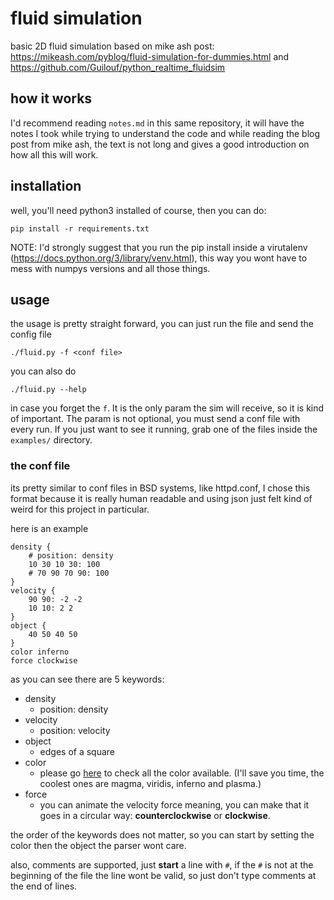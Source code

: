 # fluid simulation

basic 2D fluid simulation based on mike ash post:
https://mikeash.com/pyblog/fluid-simulation-for-dummies.html
and https://github.com/Guilouf/python_realtime_fluidsim

## how it works

I'd recommend reading `notes.md` in this same repository, it will have
the notes I took while trying to understand the code and while reading
the blog post from mike ash, the text is not long and gives a good
introduction on how all this will work.

## installation

well, you'll need python3 installed of course, then you can do:
```
pip install -r requirements.txt
```
NOTE: I'd strongly suggest that you run the pip install inside a virutalenv
(https://docs.python.org/3/library/venv.html), this way you wont have to mess
with numpys versions and all those things.

## usage

the usage is pretty straight forward, you can just run the file and send the
config file
```
./fluid.py -f <conf file>
```
you can also do
```
./fluid.py --help
```
in case you forget the `f`. It is the only param the sim will receive, so
it is kind of important. The param is not optional, you must send a conf
file with every run. If you just want to see it running, grab one of the files
inside the `examples/` directory.

### the conf file

its pretty similar to conf files in BSD systems, like httpd.conf, I chose this
format because it is really human readable and using json just felt kind of
weird for this project in particular.

here is an example
```
density {
    # position: density
    10 30 10 30: 100
    # 70 90 70 90: 100
}
velocity {
    90 90: -2 -2
    10 10: 2 2
}
object {
    40 50 40 50
}
color inferno
force clockwise
```
as you can see there are 5 keywords:
- density
  - position: density
- velocity
  - position: velocity
- object
  - edges of a square
- color
  - please go
    [here](https://matplotlib.org/3.5.0/tutorials/colors/colormaps.html)
    to check all the color available. (I'll save you time, the coolest ones are
    magma, viridis, inferno and plasma.)
- force
  - you can animate the velocity force meaning, you can make that it goes in
    a circular way: **counterclockwise** or **clockwise**.

the order of the keywords does not matter, so you can start by setting the
color then the object the parser wont care.

also, comments are supported, just **start** a line with `#`, if the `#` is not
at the beginning of the file the line wont be valid, so just don't type comments
at the end of lines.
